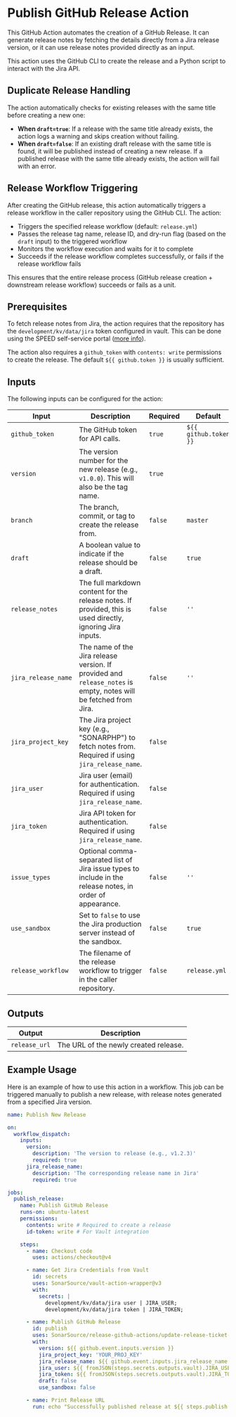 # Publish GitHub Release Action

This GitHub Action automates the creation of a GitHub Release. It can generate release notes by fetching the details
directly from a Jira release version, or it can use release notes provided directly as an input.

This action uses the GitHub CLI to create the release and a Python script to interact with the Jira API.

## Duplicate Release Handling

The action automatically checks for existing releases with the same title before creating a new one:

- **When `draft=true`**: If a release with the same title already exists, the action logs a warning and skips creation without failing.
- **When `draft=false`**: If an existing draft release with the same title is found, it will be published instead of creating a new release. If a published release with the same title already exists, the action will fail with an error.

## Release Workflow Triggering

After creating the GitHub release, this action automatically triggers a release workflow in the caller repository using the GitHub CLI. The action:

- Triggers the specified release workflow (default: `release.yml`)
- Passes the release tag name, release ID, and dry-run flag (based on the `draft` input) to the triggered workflow
- Monitors the workflow execution and waits for it to complete
- Succeeds if the release workflow completes successfully, or fails if the release workflow fails

This ensures that the entire release process (GitHub release creation + downstream release workflow) succeeds or fails as a unit.

## Prerequisites

To fetch release notes from Jira, the action requires that the repository has the `development/kv/data/jira` token
configured in vault.
This can be done using the SPEED self-service
portal ([more info](https://xtranet-sonarsource.atlassian.net/wiki/spaces/Platform/pages/3553787989/Manage+Vault+Policy+-+SPEED)).

The action also requires a `github_token` with `contents: write` permissions to create the release. The default
`${{ github.token }}` is usually sufficient.

## Inputs

The following inputs can be configured for the action:

| Input               | Description                                                                                                      | Required | Default               |
|---------------------|------------------------------------------------------------------------------------------------------------------|----------|-----------------------|
| `github_token`      | The GitHub token for API calls.                                                                                  | `true`   | `${{ github.token }}` |
| `version`           | The version number for the new release (e.g., `v1.0.0`). This will also be the tag name.                         | `true`   |                       |
| `branch`            | The branch, commit, or tag to create the release from.                                                           | `false`  | `master`              |
| `draft`             | A boolean value to indicate if the release should be a draft.                                                    | `false`  | `true`                |
| `release_notes`     | The full markdown content for the release notes. If provided, this is used directly, ignoring Jira inputs.       | `false`  | `''`                  |
| `jira_release_name` | The name of the Jira release version. If provided and `release_notes` is empty, notes will be fetched from Jira. | `false`  | `''`                  |
| `jira_project_key`  | The Jira project key (e.g., "SONARPHP") to fetch notes from. Required if using `jira_release_name`.              | `false`  |                       |
| `jira_user`         | Jira user (email) for authentication. Required if using `jira_release_name`.                                     | `false`  |                       |
| `jira_token`        | Jira API token for authentication. Required if using `jira_release_name`.                                        | `false`  |                       |
| `issue_types`       | Optional comma-separated list of Jira issue types to include in the release notes, in order of appearance.       | `false`  | `''`                  |
| `use_sandbox`       | Set to `false` to use the Jira production server instead of the sandbox.                                         | `false`  | `true`                |
| `release_workflow`  | The filename of the release workflow to trigger in the caller repository.                                        | `false`  | `release.yml`         |

## Outputs

| Output        | Description                                                                  |
|---------------|------------------------------------------------------------------------------|
| `release_url` | The URL of the newly created release.                                        |

## Example Usage

Here is an example of how to use this action in a workflow. This job can be triggered manually to publish a new release,
with release notes generated from a specified Jira version.

```yaml
name: Publish New Release

on:
  workflow_dispatch:
    inputs:
      version:
        description: 'The version to release (e.g., v1.2.3)'
        required: true
      jira_release_name:
        description: 'The corresponding release name in Jira'
        required: true

jobs:
  publish_release:
    name: Publish GitHub Release
    runs-on: ubuntu-latest
    permissions:
      contents: write # Required to create a release
      id-token: write # For Vault integration

    steps:
      - name: Checkout code
        uses: actions/checkout@v4

      - name: Get Jira Credentials from Vault
        id: secrets
        uses: SonarSource/vault-action-wrapper@v3
        with:
          secrets: |
            development/kv/data/jira user | JIRA_USER;
            development/kv/data/jira token | JIRA_TOKEN;

      - name: Publish GitHub Release
        id: publish
        uses: SonarSource/release-github-actions/update-release-ticket-status@master
        with:
          version: ${{ github.event.inputs.version }}
          jira_project_key: 'YOUR_PROJ_KEY'
          jira_release_name: ${{ github.event.inputs.jira_release_name }}
          jira_user: ${{ fromJSON(steps.secrets.outputs.vault).JIRA_USER }}
          jira_token: ${{ fromJSON(steps.secrets.outputs.vault).JIRA_TOKEN }}
          draft: false
          use_sandbox: false

      - name: Print Release URL
        run: echo "Successfully published release at ${{ steps.publish.outputs.release_url }}"
```

